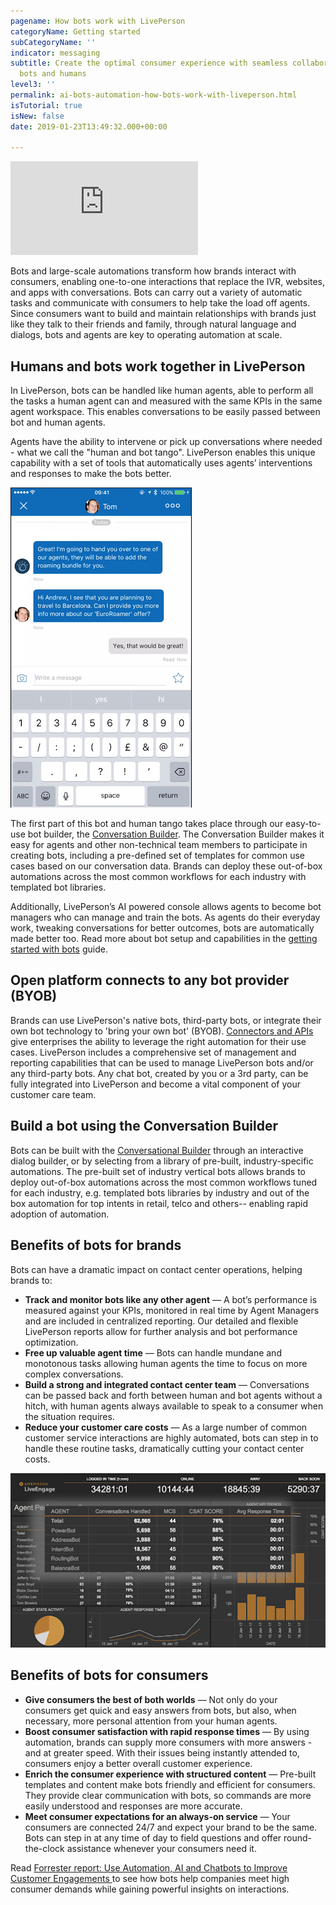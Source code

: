 ```yaml
---
pagename: How bots work with LivePerson
categoryName: Getting started
subCategoryName: ''
indicator: messaging
subtitle: Create the optimal consumer experience with seamless collaboration between
  bots and humans
level3: ''
permalink: ai-bots-automation-how-bots-work-with-liveperson.html
isTutorial: true
isNew: false
date: 2019-01-23T13:49:32.000+00:00

---
```

<iframe style="max-width: 750px;" src="https://player.vimeo.com/video/312512034" frameborder="0" webkitallowfullscreen mozallowfullscreen allowfullscreen></iframe>

Bots and large-scale automations transform how brands interact with consumers, enabling one-to-one interactions that replace the IVR, websites, and apps with conversations. Bots can carry out a variety of automatic tasks and communicate with consumers to help take the load off agents. Since consumers want to build and maintain relationships with brands just like they talk to their friends and family, through natural language and dialogs, bots and agents are key to operating automation at scale.

## Humans and bots work together in LivePerson

In LivePerson, bots can be handled like human agents, able to perform all the tasks a human agent can and measured with the same KPIs in the same agent workspace. This enables conversations to be easily passed between bot and human agents.

Agents have the ability to intervene or pick up conversations where needed - what we call the "human and bot tango". LivePerson enables this unique capability with a set of tools that automatically uses agents’ interventions and responses to make the bots better.

![](/img/how-bots-work-tango-1.png)

The first part of this bot and human tango takes place through our easy-to-use bot builder, the [Conversation Builder](ai-bots-automation-conversation-builder-conversation-builder-overview.html). The Conversation Builder makes it easy for agents and other non-technical team members to participate in creating bots, including a pre-defined set of templates for common use cases based on our conversation data. Brands can deploy these out-of-box automations across the most common workflows for each industry with templated bot libraries.

Additionally, LivePerson’s AI powered console allows agents to become bot managers who can manage and train the bots. As agents do their everyday work, tweaking conversations for better outcomes, bots are automatically made better too. Read more about bot setup and capabilities in the [getting started with bots](getting-started-getting-started-with-bots.html) guide.

## Open platform connects to any bot provider (BYOB)

Brands can use LivePerson's native bots, third-party bots, or integrate their own bot technology to 'bring your own bot' (BYOB). [Connectors and APIs](getting-started-getting-started-with-bots.html#step-2-implement-automation-and-build-a-bot) give enterprises the ability to leverage the right automation for their use cases. LivePerson includes a comprehensive set of management and reporting capabilities that can be used to manage LivePerson bots and/or any third-party bots. Any chat bot, created by you or a 3rd party, can be fully integrated into LivePerson and become a vital component of your customer care team.

## Build a bot using the Conversation Builder

Bots can be built with the [Conversational Builder](ai-bots-automation-conversation-builder-conversation-builder-overview.html) through an interactive dialog builder, or by selecting from a library of pre-built, industry-specific automations. The pre-built set of industry vertical bots allows brands to deploy out-of-box automations across the most common workflows tuned for each industry, e.g. templated bots libraries by industry and out of the box automation for top intents in retail, telco and others-- enabling rapid adoption of automation.

## Benefits of bots for brands

Bots can have a dramatic impact on contact center operations, helping brands to:

* **Track and monitor bots like any other agent** — A bot’s performance is measured against your KPIs, monitored in real time by Agent Managers and are included in centralized reporting. Our detailed and flexible LivePerson reports allow for further analysis and bot performance optimization.
* **Free up valuable agent time** — Bots can handle mundane and monotonous tasks allowing human agents the time to focus on more complex conversations.
* **Build a strong and integrated contact center team** — Conversations can be passed back and forth between human and bot agents without a hitch, with human agents always available to speak to a consumer when the situation requires.
* **Reduce your customer care costs** — As a large number of common customer service interactions are highly automated, bots can step in to handle these routine tasks, dramatically cutting your contact center costs.

![](/img/how-bots-work-2.png)

## Benefits of bots for consumers

* **Give consumers the best of both worlds** — Not only do your consumers get quick and easy answers from bots, but also, when necessary, more personal attention from your human agents.
* **Boost consumer satisfaction with rapid response times** — By using automation, brands can supply more consumers with more answers - and at greater speed. With their issues being instantly attended to, consumers enjoy a better overall customer experience.
* **Enrich the consumer experience with structured content** — Pre-built templates and content make bots friendly and efficient for consumers. They provide clear communication with bots, so commands are more easily understood and responses are more accurate.
* **Meet consumer expectations for an always-on service** — Your consumers are connected 24/7 and expect your brand to be the same. Bots can step in at any time of day to field questions and offer round-the-clock assistance whenever your consumers need it.

Read [Forrester report: Use Automation, AI and Chatbots to Improve Customer Engagements ](https://liveperson.docsend.com/view/i7c2a2m)to see how bots help companies meet high consumer demands while gaining powerful insights on interactions. 
